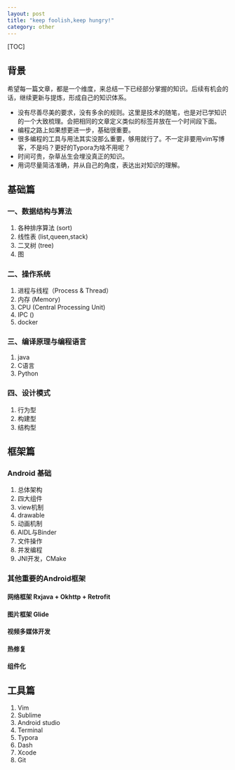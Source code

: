 ```yaml
---
layout: post
title: "keep foolish,keep hungry!"
category: other
---
```

[TOC]


## 背景

希望每一篇文章，都是一个维度，来总结一下已经部分掌握的知识。后续有机会的话，继续更新与提炼，形成自己的知识体系。

- 没有尽善尽美的要求，没有多余的规则。这里是技术的随笔，也是对已学知识的一个大致梳理。会把相同的文章定义类似的标签并放在一个时间段下面。
- 编程之路上如果想更进一步，基础很重要。
- 很多编程的工具与用法其实没那么重要，够用就行了。不一定非要用vim写博客，不是吗？更好的Typora为啥不用呢？
- 时间可贵，杂草丛生会埋没真正的知识。
- 用词尽量简洁准确，并从自己的角度，表达出对知识的理解。

## 基础篇
### 一、数据结构与算法

1. 各种排序算法 (sort)
2. 线性表 (list,queen,stack)
3. 二叉树 (tree)
4. 图

### 二、操作系统
1. 进程与线程（Process & Thread）
2. 内存 (Memory)
3. CPU (Central Processing Unit)
4. IPC ()
5. docker

### 三、编译原理与编程语言
1. java
2. C语言
3. Python

### 四、设计模式

1. 行为型
2. 构建型
3. 结构型

## 框架篇
###  Android 基础
1. 总体架构
2. 四大组件
2. view机制
3. drawable
4. 动画机制
5. AIDL与Binder
6. 文件操作
7. 并发编程
8. JNI开发，CMake

### 其他重要的Android框架
#### 网络框架 Rxjava + Okhttp + Retrofit 

#### 图片框架 Glide

#### 视频多媒体开发

#### 热修复

#### 组件化

## 工具篇

1. Vim
2. Sublime
3. Android studio
4. Terminal
5. Typora
6. Dash
7. Xcode
8. Git

